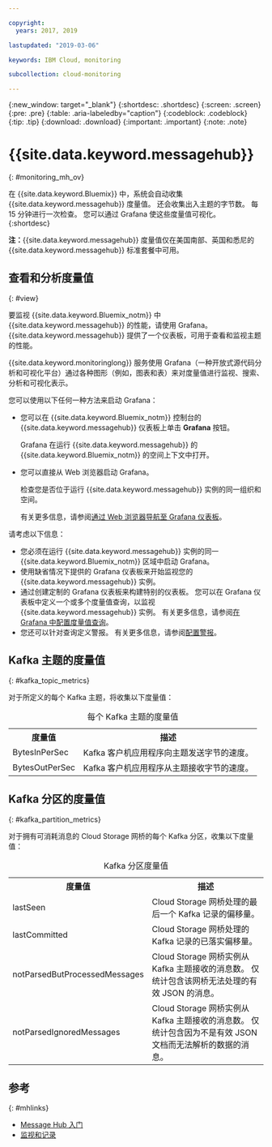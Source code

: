 ```yaml
---

copyright:
  years: 2017, 2019

lastupdated: "2019-03-06"

keywords: IBM Cloud, monitoring

subcollection: cloud-monitoring

---
```


{:new_window: target="_blank"}
{:shortdesc: .shortdesc}
{:screen: .screen}
{:pre: .pre}
{:table: .aria-labeledby="caption"}
{:codeblock: .codeblock}
{:tip: .tip}
{:download: .download}
{:important: .important}
{:note: .note}



# {{site.data.keyword.messagehub}}
{: #monitoring_mh_ov}

在 {{site.data.keyword.Bluemix}} 中，系统会自动收集 {{site.data.keyword.messagehub}} 度量值。 还会收集出入主题的字节数。 每 15 分钟进行一次检查。 您可以通过 Grafana 使这些度量值可视化。 
{:shortdesc}


**注：**{{site.data.keyword.messagehub}} 度量值仅在美国南部、英国和悉尼的 {{site.data.keyword.messagehub}} 标准套餐中可用。 




## 查看和分析度量值
{: #view}

要监视 {{site.data.keyword.Bluemix_notm}} 中 {{site.data.keyword.messagehub}} 的性能，请使用 Grafana。 {{site.data.keyword.messagehub}} 提供了一个仪表板，可用于查看和监视主题的性能。

{{site.data.keyword.monitoringlong}} 服务使用 Grafana（一种开放式源代码分析和可视化平台）通过各种图形（例如，图表和表）来对度量值进行监视、搜索、分析和可视化表示。 

您可以使用以下任何一种方法来启动 Grafana：

* 您可以在 {{site.data.keyword.Bluemix_notm}} 控制台的 {{site.data.keyword.messagehub}} 仪表板上单击 **Grafana** 按钮。

    Grafana 在运行 {{site.data.keyword.messagehub}} 的 {{site.data.keyword.Bluemix_notm}} 的空间上下文中打开。
    
* 您可以直接从 Web 浏览器启动 Grafana。

    检查您是否位于运行 {{site.data.keyword.messagehub}} 实例的同一组织和空间。
    
    有关更多信息，请参阅[通过 Web 浏览器导航至 Grafana 仪表板](/docs/services/cloud-monitoring/grafana/navigating_grafana.html#launch_grafana_from_browser)。
    

请考虑以下信息：

* 您必须在运行 {{site.data.keyword.messagehub}} 实例的同一 {{site.data.keyword.Bluemix_notm}} 区域中启动 Grafana。
* 使用缺省情况下提供的 Grafana 仪表板来开始监视您的 {{site.data.keyword.messagehub}} 实例。
* 通过创建定制的 Grafana 仪表板来构建特别的仪表板。 您可以在 Grafana 仪表板中定义一个或多个度量值查询，以监视 {{site.data.keyword.messagehub}} 实例。 有关更多信息，请参阅[在 Grafana 中配置度量值查询](/docs/services/cloud-monitoring/grafana/define_query.html#define_query)。
* 您还可以针对查询定义警报。 有关更多信息，请参阅[配置警报](/docs/services/cloud-monitoring/config_alerts_ov.html#config_alerts_ov)。


## Kafka 主题的度量值
{: #kafka_topic_metrics}

对于所定义的每个 Kafka 主题，将收集以下度量值：


<table>
  <caption>每个 Kafka 主题的度量值</caption>
  <tr>
    <th>度量值</th>
    <th>描述</th>
  </tr>
  <tr>
    <td>BytesInPerSec</td>
    <td>Kafka 客户机应用程序向主题发送字节的速度。</td>
  </tr>
  <tr>
    <td>BytesOutPerSec</td>
    <td>Kafka 客户机应用程序从主题接收字节的速度。</td>
  </tr>
</table>



## Kafka 分区的度量值
{: #kafka_partition_metrics}

对于拥有可消耗消息的 Cloud Storage 网桥的每个 Kafka 分区，收集以下度量值：


<table>
  <caption>Kafka 分区度量值</caption>
  <tr>
    <th>度量值</th>
    <th>描述</th>
  </tr>
  <tr>
    <td>lastSeen</td>
    <td>Cloud Storage 网桥处理的最后一个 Kafka 记录的偏移量。</td>
  </tr>
  <tr>
    <td>lastCommitted</td>
    <td>Cloud Storage 网桥处理的 Kafka 记录的已落实偏移量。</td>
  </tr>
  <tr>
    <td>notParsedButProcessedMessages</td>
    <td>Cloud Storage 网桥实例从 Kafka 主题接收的消息数。 仅统计包含该网桥无法处理的有效 JSON 的消息。</td>
  </tr>
  <tr>
    <td>notParsedIgnoredMessages</td>
    <td>Cloud Storage 网桥实例从 Kafka 主题接收的消息数。 仅统计包含因为不是有效 JSON 文档而无法解析的数据的消息。</td>
  </tr>
</table>




## 参考
{: #mhlinks}

* [Message Hub 入门](/docs/services/EventStreams/index.html#getting_started)
* [监视和记录](/docs/services/EventStreams/messagehub072.html#monitoring)

